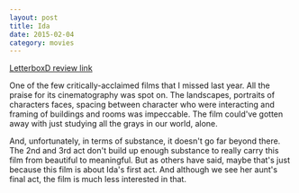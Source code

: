 ```yaml
---
layout: post
title: Ida 
date: 2015-02-04
category: movies
---
```

 
[LetterboxD review link](http://letterboxd.com/samarthbhaskar/film/ida/)

 One of the few critically-acclaimed films that I missed last year. All the praise for its cinematography was spot on. The landscapes, portraits of characters faces, spacing between character who were interacting and framing of buildings and rooms was impeccable. The film could've gotten away with just studying all the grays in our world, alone. 

And, unfortunately, in terms of substance, it doesn't go far beyond there. The 2nd and 3rd act don't build up enough substance to really carry this film from beautiful to meaningful. But as others have said, maybe that's just because this film is about Ida's first act. And although we see her aunt's final act, the film is much less interested in that.
